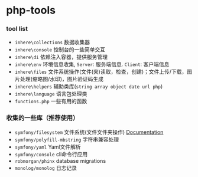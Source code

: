 # php-tools

### tool list

- `inhere\collections` 数据收集器 
- `inhere\console` 控制台的一些简单交互 
- `inhere\di` 依赖注入容器，提供服务管理 
- `inhere\env` 环境信息收集, `Server`: 服务端信息. `Client`: 客户端信息 
- `inhere\files` 文件系统操作(文件(夹)读取，检查，创建)；文件上传/下载，图片处理(缩略图/水印)，图片验证码生成 
- `inhere\helpers` 辅助类库(`string array object date url php`)
- `inhere\language` 语言包处理类
- `functions.php` 一些有用的函数

### 收集的一些库（推荐使用） 

- `symfony/filesystem` 文件系统(文件文件夹操作) [Documentation](https://symfony.com/doc/current/components/filesystem/index.html)
- `symfony/polyfill-mbstring` 字符串兼容处理 
- `symfony/yaml` Yaml文件解析 
- `symfony/console` cli命令行应用 
- `robmorgan/phinx` database migrations 
- `monolog/monolog` 日志记录
